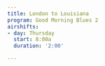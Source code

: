 ```yaml
---
title: London to Louisiana
program: Good Morning Blues 2
airshifts:
- day: Thursday
  start: 8:00a
  duration: '2:00'

---
```

